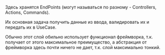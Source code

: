 Здесь хранятся EndPoints (могут называться по разному - Controllers, Actions, Commands).

Их основная задача получить данные из ввода, валидировать их и передать их в UseCase.

Обычно этот слой обильно использует функционал фреймворка, т.к. получает от этого
максимальное преимущество, а абстракция от фреймворка здесь почти ничего не дает,
т.к. слой максимально тонкий.
